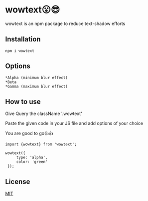 # wowtext😮😎

wowtext is an npm package to reduce text-shadow efforts
## Installation



```
npm i wowtext
```

## Options

```
*Alpha (minimum blur effect)
*Beta
*Gamma (maximum blur effect)
```

## How to use
Give Query the className '.wowtext'

Paste the given code in your JS file and add options of your choice

You are good to go👍👍
```
import {wowtext} from 'wowtext';
```

```
wowtext({
     type: 'alpha',
     color: 'green'
 });
```

## License
[MIT](https://choosealicense.com/licenses/mit/)
